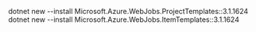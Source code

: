 dotnet new --install Microsoft.Azure.WebJobs.ProjectTemplates::3.1.1624
dotnet new --install Microsoft.Azure.WebJobs.ItemTemplates::3.1.1624